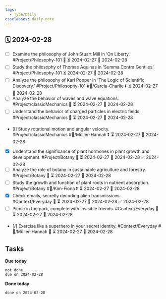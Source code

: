 ```yaml
---
tags:
  - Type/Daily
cssclasses: daily-note
---
```


## 🗓️ 2024-02-28

- [ ] Examine the philosophy of John Stuart Mill in 'On Liberty.' #Project/Philosophy-101 🔺 ⏳ 2024-02-27 📅 2024-02-28
- [ ] Study the philosophy of Thomas Aquinas in 'Summa Contra Gentiles.' #Project/Philosophy-101 ⏳ 2024-02-27 📅 2024-02-28
- [ ] Analyze the philosophy of Karl Popper in 'The Logic of Scientific Discovery.' #Project/Philosophy-101 #👤/Garcia-Charlie ⏬ ⏳ 2024-02-27 📅 2024-02-28
- [ ] Analyze the behavior of waves and wave equations. #Project/classicMechanics 🔽 ⏳ 2024-02-27 📅 2024-02-28
- [ ] Understand the behavior of charged particles in electric fields. #Project/classicMechanics 🔼 ⏳ 2024-02-27 📅 2024-02-28
- [I] Study rotational motion and angular velocity. #Project/classicMechanics #👤/Müller-Hannah ⏬ ⏳ 2024-02-27 📅 2024-02-28
- [x] Understand the significance of plant hormones in plant growth and development. #Project/Botany 🔺 ⏳ 2024-02-27 📅 2024-02-28 ✅ 2024-02-28
- [ ] Analyze the role of botany in sustainable agriculture and forestry. #Project/Botany 🔼 ⏳ 2024-02-27 📅 2024-02-28
- [ ] Study the growth and function of plant roots in nutrient absorption. #Project/Botany #👤/Kim-Fiona ⏬ ⏳ 2024-02-27 📅 2024-02-28
- [x] Check emails, secretly decoding alien transmissions. #Context/Everyday 🔽 ⏳ 2024-02-27 📅 2024-02-28 ✅ 2024-02-28
- [ ] Picnic in the park, complete with invisible friends. #Context/Everyday 🔺 ⏳ 2024-02-27 📅 2024-02-28
- [/] Exercise like a superhero in your secret identity. #Context/Everyday #👤/Müller-Hannah 🔽 ⏳ 2024-02-27 📅 2024-02-28

## Tasks

**Due today**

```tasks
not done
due on 2024-02-28
```

**Done today**

```tasks
done on 2024-02-28
```
            
